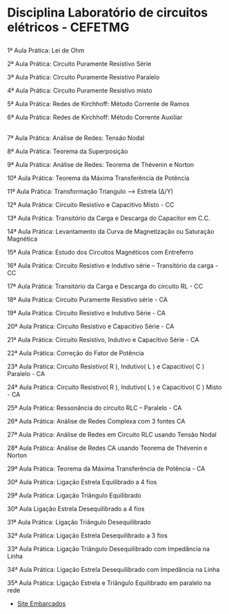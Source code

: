 
# Disciplina Laboratório de circuitos elétricos - CEFETMG</p>
1ª  Aula Prática: Lei de Ohm	</p>
2ª  Aula Prática: Circuito Puramente Resistivo Série</p>
3ª  Aula Prática: Circuito Puramente Resistivo Paralelo</p>
4ª  Aula Prática: Circuito Puramente Resistivo misto	</p>
5ª  Aula Prática: Redes de Kirchhoff: Método Corrente de Ramos	</p>
6ª  Aula Prática: Redes de Kirchhoff: Método Corrente Auxiliar</p>	
7ª  Aula Prática: Análise de Redes: Tensão Nodal	</p>
8ª  Aula Prática: Teorema da Superposição	</p>
9ª  Aula Prática: Análise de Redes: Teorema de Thévenin e Norton	</p>
10ª Aula Prática: Teorema da Máxima Transferência de Potência	</p>
11ª Aula Prática: Transformação Triangulo --> Estrela (∆/Y)	</p>
12ª Aula Prática: Circuito Resistivo e Capacitivo Misto - CC	</p>
13ª Aula Prática: Transitório da Carga e Descarga do Capacitor  em C.C.	</p>
14ª Aula Prática: Levantamento da Curva de Magnetização ou Saturação Magnética	</p>
15ª Aula Prática: Estudo dos Circuitos Magnéticos com Entreferro	</p>
16ª Aula Prática: Circuito Resistivo e Indutivo série – Transitório da carga - CC	</p>
17ª Aula Prática: Transitório da Carga e Descarga do circuito RL - CC	</p>
18ª Aula Prática: Circuito Puramente Resistivo série - CA	</p>
19ª Aula Prática: Circuito Resistivo e Indutivo Série - CA	</p>
20ª Aula Prática: Circuito Resistivo e Capacitivo Série - CA	</p>
21ª Aula Prática: Circuito Resistivo, Indutivo e Capacitivo Série - CA	</p>
22ª Aula Prática: Correção do Fator de Potência	</p>
23ª Aula Prática: Circuito Resistivo( R ), Indutivo( L ) e Capacitivo( C )  Paralelo - CA</p>
24ª Aula Prática: Circuito Resistivo( R ), Indutivo( L ) e Capacitivo( C )  Misto - CA</p>
25ª Aula Prática: Ressonância do circuito RLC – Paralelo - CA</p>
26ª Aula Prática: Análise de Redes Complexa com 3 fontes CA	</p>
27ª Aula Prática: Análise de Redes em Circuito RLC usando Tensão Nodal	</p>
28ª Aula Prática: Análise de Redes CA usando Teorema de Thévenin e Norton	</p>
29ª Aula Prática: Teorema da Máxima Transferência de Potência - CA	</p>
30ª Aula Prática: Ligação Estrela Equilibrado a 4 fios	</p>
29ª Aula Prática: Ligação Triângulo Equilibrado	</p>
30ª Aula Ligação Estrela Desequilibrado a 4 fios	</p>
31ª Aula Prática: Ligação Triângulo Desequilibrado	</p>
32ª Aula Prática: Ligação Estrela Desequilibrado a 3 fios	</p>
33ª Aula Prática: Ligação Triângulo Desequilibrado com Impedância na Linha	</p>
34ª Aula Prática: Ligação Estrela Desequilibrado com Impedância na Linha	</p>
35ª Aula Prática: Ligação Estrela e Triângulo Equilibrado em paralelo na rede</p> 


* [Site Embarcados](https://www.embarcados.com.br/o-que-escrever-num-readme/)
